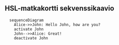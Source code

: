 ## HSL-matkakortti sekvenssikaavio

```mermaid
  sequenceDiagram
    Alice->>John: Hello John, how are you?
    activate John
    John-->>Alice: Great!
    deactivate John
```
